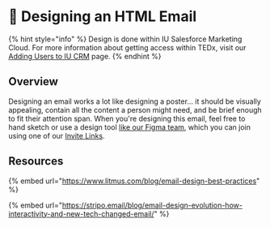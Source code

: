 # 📝 Designing an HTML Email

{% hint style="info" %}
Design is done within IU Salesforce Marketing Cloud. For more information about getting access within TEDx, visit our [Adding Users to IU CRM](https://kb.tedxiu.com/i/technical-production/adding-users-to-iu-salesforce-crm) page.
{% endhint %}

## Overview

Designing an email works a lot like designing a poster... it should be visually appealing, contain all the content a person might need, and be brief enough to fit their attention span. When you're designing this email, feel free to hand sketch or use a design tool [like our Figma team](https://figma.com/), which you can join using one of our [Invite Links](https://kb.tedxiu.com/i/passwords/invite-links).



## Resources

{% embed url="https://www.litmus.com/blog/email-design-best-practices" %}

{% embed url="https://stripo.email/blog/email-design-evolution-how-interactivity-and-new-tech-changed-email/" %}
